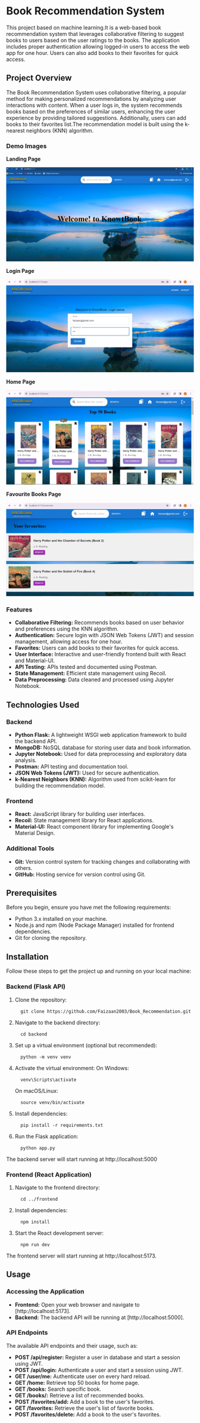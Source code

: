# Book Recommendation System

This project based on machine learning.It is a web-based book recommendation system that leverages collaborative filtering to suggest books to users based on the user ratings to the books. The application includes proper authentication allowing logged-in users to access the web app for one hour. Users can also add books to their favorites for quick access.

## Project Overview

The Book Recommendation System uses collaborative filtering, a popular method for making personalized recommendations by analyzing user interactions with content. When a user logs in, the system recommends books based on the preferences of similar users, enhancing the user experience by providing tailored suggestions. Additionally, users can add books to their favorites list.The recommendation model is built using the k-nearest neighbors (KNN) algorithm.

### Demo Images

**Landing Page**

![Image 1](images/1.jpeg)

**Login Page**

![Image 2](images/2.jpeg)

**Home Page**

![Image 3](images/3.jpeg)

**Favourite Books Page**

![Image 4](images/4.jpeg)

### Features

- **Collaborative Filtering:** Recommends books based on user behavior and preferences using the KNN algorithm.
- **Authentication:** Secure login with JSON Web Tokens (JWT) and session management, allowing access for one hour.
- **Favorites:** Users can add books to their favorites for quick access.
- **User Interface:** Interactive and user-friendly frontend built with React and Material-UI.
- **API Testing:** APIs tested and documented using Postman.
- **State Management:** Efficient state management using Recoil.
- **Data Preprocessing:** Data cleaned and processed using Jupyter Notebook.

## Technologies Used

### Backend

- **Python Flask:** A lightweight WSGI web application framework to build the backend API.
- **MongoDB:** NoSQL database for storing user data and book information.
- **Jupyter Notebook:** Used for data preprocessing and exploratory data analysis.
- **Postman:** API testing and documentation tool.
- **JSON Web Tokens (JWT):** Used for secure authentication.
- **k-Nearest Neighbors (KNN):** Algorithm used from scikit-learn for building the recommendation model.

### Frontend

- **React:** JavaScript library for building user interfaces.
- **Recoil:** State management library for React applications.
- **Material-UI:** React component library for implementing Google's Material Design.

### Additional Tools

- **Git:** Version control system for tracking changes and collaborating with others.
- **GitHub:** Hosting service for version control using Git.

## Prerequisites

Before you begin, ensure you have met the following requirements:

- Python 3.x installed on your machine.
- Node.js and npm (Node Package Manager) installed for frontend dependencies.
- Git for cloning the repository.

## Installation

Follow these steps to get the project up and running on your local machine:

### Backend (Flask API)

1. Clone the repository:
   ```
     git clone https://github.com/Faizaan2003/Book_Recommendation.git
   ```
2. Navigate to the backend directory:
   ```
     cd backend
   ```
3. Set up a virtual environment (optional but recommended):
   ```
     python -m venv venv
   ```
4. Activate the virtual environment:
   On Windows:
   ```
     venv\Scripts\activate
   ```
   On macOS/Linux:
   ```
     source venv/bin/activate
   ```
5. Install dependencies:
   ```
     pip install -r requirements.txt
   ```
6. Run the Flask application:
   ```
     python app.py
   ```

The backend server will start running at http://localhost:5000

### Frontend (React Application)

1. Navigate to the frontend directory:
   ```
     cd ../frontend
   ```
2. Install dependencies:
   ```
     npm install
   ```
3. Start the React development server:
   ```
     npm run dev
   ```

The frontend server will start running at http://localhost:5173.

## Usage

### Accessing the Application

- **Frontend:** Open your web browser and navigate to [http://localhost:5173].
- **Backend:** The backend API will be running at [http://localhost:5000].

### API Endpoints

The available API endpoints and their usage, such as:

- **POST /api/register:** Register a user in database and start a session using JWT.
- **POST /api/login:** Authenticate a user and start a session using JWT.
- **GET /user/me:** Authenticate user on every hard reload.
- **GET /home:** Retrieve top 50 books for home page.
- **GET /books:** Search specific book.
- **GET /books/<bookname>:** Retrieve a list of recommended books.
- **POST /favorites/add:** Add a book to the user's favorites.
- **GET /favorites:** Retrieve the user's list of favorite books.
- **POST /favorites/delete:** Add a book to the user's favorites.
